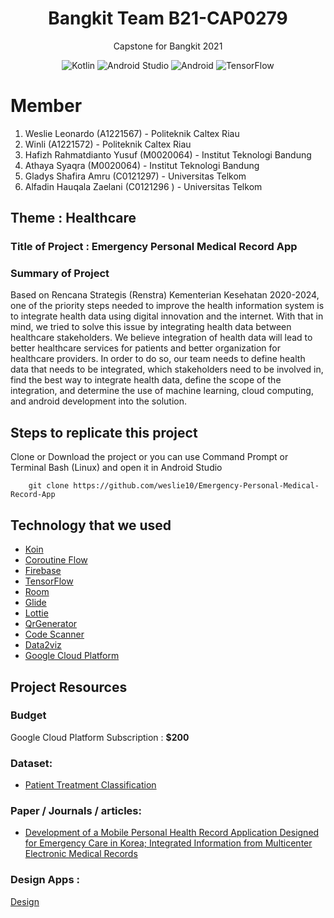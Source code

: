 <h1 align="center">
Bangkit Team B21-CAP0279
</h1>
<p align="center">
Capstone for Bangkit 2021
</p>
<p align="center">
<img alt="Kotlin" src="https://img.shields.io/badge/Kotlin-4.3.1-blue?logo=kotlin">
<img alt="Android Studio" src="https://img.shields.io/badge/Android%20Studio-4.1.2-green?logo=android-studio">
<img alt="Android" src="https://img.shields.io/badge/Android-3DDC84?logo=android&logoColor=white">
<img alt="TensorFlow" src="https://badges.aleen42.com/src/tensorflow.svg">
</p>

# Member
1. Weslie Leonardo (A1221567) - Politeknik Caltex Riau
2. Winli (A1221572) - Politeknik Caltex Riau
3. Hafizh Rahmatdianto Yusuf (M0020064) - Institut Teknologi Bandung
4. Athaya Syaqra (M0020064) - Institut Teknologi Bandung
5. Gladys Shafira Amru (C0121297) - Universitas Telkom
6. Alfadin Hauqala Zaelani (C0121296 ) - Universitas Telkom

## Theme : Healthcare
### Title of Project : Emergency Personal Medical Record App

### Summary of Project
Based on Rencana Strategis (Renstra) Kementerian Kesehatan 2020-2024, one of the priority steps needed to improve the health information system is to integrate health data using digital innovation and the internet. With that in mind, we tried to solve this issue by integrating health data between healthcare stakeholders. We believe integration of health data will lead to better healthcare services for patients and better organization for healthcare providers. In order to do so, our team needs to define health data that needs to be integrated, which stakeholders need to be involved in, find the best way to integrate health data, define the scope of the integration, and determine the use of machine learning, cloud computing, and android development into the solution.

## Steps to replicate this project
Clone or Download the project or you can use Command Prompt or Terminal Bash (Linux) and open it in Android Studio
```
    git clone https://github.com/weslie10/Emergency-Personal-Medical-Record-App
```

## Technology that we used

- [Koin](https://github.com/InsertKoinIO/koin)
- [Coroutine Flow](https://developer.android.com/kotlin/flow)
- [Firebase](https://firebase.google.com)
- [TensorFlow](https://www.tensorflow.org/lite/guide/android)
- [Room](https://developer.android.com/jetpack/androidx/releases/room)
- [Glide](https://github.com/bumptech/glide)
- [Lottie](https://github.com/airbnb/lottie-android)
- [QrGenerator](https://github.com/androidmads/QRGenerator)
- [Code Scanner](https://github.com/yuriy-budiyev/code-scanner)
- [Data2viz](https://github.com/data2viz/data2viz)
- [Google Cloud Platform](https://cloud.google.com/gcp)

## Project Resources
### Budget
Google Cloud Platform Subscription : **$200**

### Dataset:
- [Patient Treatment Classification](https://www.kaggle.com/saurabhshahane/patient-treatment-classification)

### Paper / Journals / articles:
- [Development of a Mobile Personal Health Record Application Designed for Emergency Care in Korea; Integrated Information from Multicenter Electronic Medical Records](https://www.mdpi.com/2076-3417/10/19/6711/pdf)

### Design Apps :
[Design](https://www.figma.com/file/qm2lQP86pCD1rpYIgKxif3/Emergency-Personal-Medical-Record-App?node-id=0%3A1&viewport=513%2C346%2C0.35253381729125977)
